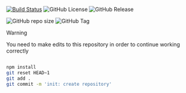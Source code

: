 [![Build Status](https://github.com/Krapfeen/test/workflows/Release/badge.svg)](https://github.com/semantic-release/changelog/actions?query=workflow%3ATest+branch%3Amaster)
![GitHub License](https://img.shields.io/github/license/Krapfeen/test)
![GitHub Release](https://img.shields.io/github/v/release/krapfeen/test)

![GitHub repo size](https://img.shields.io/github/repo-size/krapfeen/test)
![GitHub Tag](https://img.shields.io/github/v/tag/krapfeen/test)

> [!WARNING]
> You need to make edits to this repository in order to continue working correctly

```bash

npm install
git reset HEAD~1
git add .
git commit -m 'init: create repository'
```
